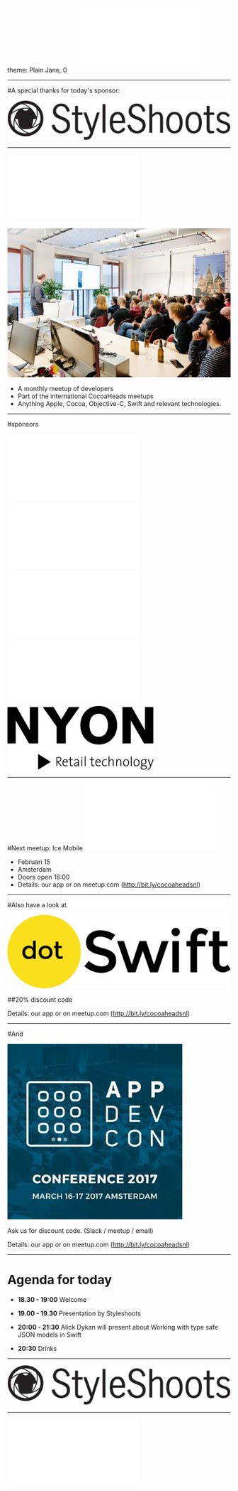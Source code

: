 theme: Plain Jane, 0
 ![fit 150%](../../Logos/CocoaHeadsNL.pdf)

---

#A special thanks for today's sponsor: 

![inline fit](../../Logos/styleshoots.jpeg)

---

![right](../../Logos/CocoaHeadsNL.pdf)

![inline fit](../../Images/4.jpg)

- A monthly meetup of developers
- Part of the international CocoaHeads meetups
- Anything Apple, Cocoa, Objective-C, Swift and relevant technologies.

---

#sponsors

![inline fit 40%](../../Logos/theCapitals.pdf)![inline fit 100%](../../Logos/ING_Logo_RGB_A6.pdf)
![inline fit 60%](../../Logos/egeniq.pdf)![inline fit 300%](../../Logos/xebia.pdf)
![inline fit 80%](../../Logos/logo-nyon_black_website.png)

---

#Next meetup: Ice Mobile
![inline fit](../../Logos/xebia.pdf)

- Februari 15
- Amsterdam
- Doors open 18:00
- Details: our app or on meetup.com (http://bit.ly/cocoaheadsnl)

---

#Also have a look at

![inline fit](../../Logos/dotswift.png)

##20% discount code

Details: our app or on meetup.com (http://bit.ly/cocoaheadsnl)

---

#And

![inline fit](../../Logos/appdevcon.jpg)

Ask us for discount code. (Slack / meetup / email)

Details: our app or on meetup.com (http://bit.ly/cocoaheadsnl)

---

# Agenda for today

- **18.30 - 19:00** Welcome  

- **19.00 - 19.30** Presentation by Styleshoots


- **20:00 - 21:30** Alick Dykan will present about Working with type safe JSON models in Swift

- **20:30** Drinks


---

![inline fit](../../Logos/styleshoots.jpeg)

---

![fit 150%](../../Logos/CocoaHeadsNL.pdf)
